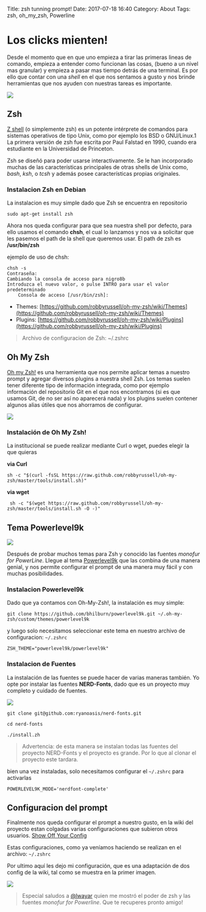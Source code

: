 Title: zsh tunning prompt!
Date: 2017-07-18 16:40
Category: About
Tags: zsh, oh_my_zsh, Powerline

# Los clicks mienten!

Desde el momento que en que uno empieza a tirar las primeras lineas de comando, empieza a entender como funcionan las cosas, (bueno a un nivel mas granular) y empieza a pasar mas tiempo detrás de una terminal.
Es por ello que contar con una *shell* en el que nos sentamos a gusto y nos brinde herramientas que nos ayuden con nuestras tareas es importante.

<img src="https://i.imgur.com/ep93csx.png" class="responsive-image">

## Zsh
[Z shell](http://www.zsh.org/) (o simplemente zsh) es un potente intérprete de comandos para sistemas operativos de tipo Unix, como por ejemplo los BSD o GNU/Linux.1​ ​ La primera versión de zsh fue escrita por Paul Falstad en 1990, cuando era estudiante en la Universidad de Princeton.

Zsh se diseñó para poder usarse interactivamente. Se le han incorporado muchas de las características principales de otras shells de Unix como, *bash*, *ksh*, o *tcsh* y además posee características propias originales.

### Instalacion Zsh en Debian

La instalacion es muy simple dado que Zsh se encuentra en repositorio
```
sudo apt-get install zsh
```

Ahora nos queda configurar para que sea nuestra shell por defecto, para ello usamos el comando **chsh**, el cual lo lanzamos y nos va a solicitar que les pasemos el path de la shell que queremos usar. El path de zsh es  **/usr/bin/zsh**

ejemplo de uso de chsh:

```
chsh -s
Contraseña: 
Cambiando la consola de acceso para nigro8b
Introduzca el nuevo valor, o pulse INTRO para usar el valor predeterminado
	Consola de acceso [/usr/bin/zsh]:
```

* Themes: [https://github.com/robbyrussell/oh-my-zsh/wiki/Themes](https://github.com/robbyrussell/oh-my-zsh/wiki/Themes)
* Plugins: [https://github.com/robbyrussell/oh-my-zsh/wiki/Plugins](https://github.com/robbyrussell/oh-my-zsh/wiki/Plugins)

> Archivo de configuracion de Zsh:  ~/.zshrc
## Oh My Zsh

[Oh my Zsh!](http://ohmyz.sh/) es una herramienta que nos permite aplicar temas a nuestro prompt y agregar diversos plugins a nuestra shell Zsh. Los temas suelen tener diferente tipo de información integrada, como por ejemplo información del repositorio Git en el que nos encontramos (si es que usamos Git, de no ser así no aparecerá nada) y los plugins suelen contener algunos alias útiles que nos ahorramos de configurar.

<img src="https://camo.githubusercontent.com/5c385f15f3eaedb72cfcfbbaf75355b700ac0757/68747470733a2f2f73332e616d617a6f6e6177732e636f6d2f6f686d797a73682f6f682d6d792d7a73682d6c6f676f2e706e67" class="responsive-image">


### Instalación de Oh My Zsh!

La institucional se puede realizar mediante Curl o wget, puedes elegir la que quieras

**via Curl**
```
sh -c "$(curl -fsSL https://raw.github.com/robbyrussell/oh-my-zsh/master/tools/install.sh)"
```

**via wget**
```
 sh -c "$(wget https://raw.github.com/robbyrussell/oh-my-zsh/master/tools/install.sh -O -)"
```

## Tema Powerlevel9k 
<img src="https://raw.githubusercontent.com/bhilburn/powerlevel9k-logo/master/logo-banner.png" class='responsive-image'>

Después de probar muchos temas para Zsh y conocido las fuentes *monofur for PowerLine*. Llegue al tema [Powerlevel9k](https://github.com/bhilburn/powerlevel9k/) que las combina de una manera genial, y nos permite configurar el prompt de una manera muy fácil y con muchas posibilidades.


### Instalacion Powerlevel9k

Dado que ya contamos con Oh-My-Zsh!, la instalación es muy simple: 

```
git clone https://github.com/bhilburn/powerlevel9k.git ~/.oh-my-zsh/custom/themes/powerlevel9k
```
y luego solo necesitamos seleccionar este tema en nuestro archivo de configuracion: ```~/.zshrc```

```
ZSH_THEME="powerlevel9k/powerlevel9k"
```

### Instalacion de Fuentes

La instalación de las fuentes se puede hacer de varias maneras también. Yo opte por instalar las fuentes **NERD-Fonts**, dado que es un proyecto muy completo y cuidado de fuentes. 

<img src="https://raw.githubusercontent.com/ryanoasis/nerd-fonts/master/images/nerd-fonts-logo.png" class="responsive-image">

```
git clone git@github.com:ryanoasis/nerd-fonts.git

cd nerd-fonts

./install.zh
```

> Advertencia: de esta manera se instalan todas las fuentes del proyecto NERD-Fonts y el proyecto es grande. Por lo que al clonar el proyecto este tardara.

bien una vez instaladas, solo necesitamos configurar el ```~/.zshrc``` para activarlas
```
POWERLEVEL9K_MODE='nerdfont-complete'
```

## Configuracion del prompt

Finalmente nos queda configurar el prompt a nuestro gusto, en la wiki del proyecto estan colgadas varias configuraciones que subieron otros usuarios. [Show Off Your Config](https://github.com/bhilburn/powerlevel9k/wiki/Show-Off-Your-Config) 

Estas configuraciones, como ya veníamos haciendo se realizan en el archivo: ```~/.zshrc```

Por ultimo aquí les dejo mi configuración, que es una adaptación de dos config de la wiki, tal como se muestra en la primer imagen. 

<script src="https://gist.github.com/nigromancer/4eadbd17b78d2686d0436b67a4fe5351.js"></script>

<img src="http://www.beekoz.fr/wp-content/uploads/2014/06/Golum-lui-ne-porte-pas-dalliance-%C3%A0-lannulaire.jpeg" class="responsive-image">

> Especial saludos a [@lwayar](https://twitter.com/lwayar) quien me mostró el poder de zsh y las fuentes *monofur for Powerline*. Que te recuperes pronto amigo! 



